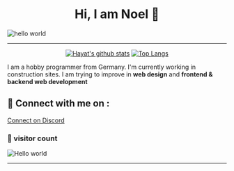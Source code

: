 <h1 align="center" > Hi, I am Noel 👋</h1>

![hello world](https://github.com/hayat-tamboli/hayat-tamboli/raw/master/hello-world.png)

<hr/>

<div align="center">


[![Hayat's github stats](https://github-readme-stats.vercel.app/api?username=test1calcutter&show_icons=true&title_color=2257EA&icon_color=2257EA&bg_color=f7f7f7)](https://github.com/anuraghazra/github-readme-stats)
[![Top Langs](https://github-readme-stats.vercel.app/api/top-langs/?username=test1calcutter&title_color=2257EA&bg_color=f7f7f7)](https://github.com/anuraghazra/github-readme-stats)

</div>


I am a hobby programmer from Germany. I'm currently working in construction sites. I am trying to improve in __web design__ and __frontend & backend web development__

## 🔗 Connect with me on :

[Connect on Discord](https://discordapp.com/users/545015390020042752)

### 👀 visitor count

<img src="https://profile-counter.glitch.me/test1calcutter/count.svg" alt="Hello world" />

<hr />

